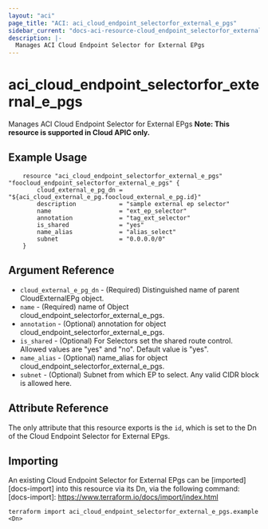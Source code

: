 ```yaml
---
layout: "aci"
page_title: "ACI: aci_cloud_endpoint_selectorfor_external_e_pgs"
sidebar_current: "docs-aci-resource-cloud_endpoint_selectorfor_external_e_pgs"
description: |-
  Manages ACI Cloud Endpoint Selector for External EPgs
---
```


# aci_cloud_endpoint_selectorfor_external_e_pgs #
Manages ACI Cloud Endpoint Selector for External EPgs
<b>Note: This resource is supported in Cloud APIC only.</b>
## Example Usage ##

```hcl
	resource "aci_cloud_endpoint_selectorfor_external_e_pgs" "foocloud_endpoint_selectorfor_external_e_pgs" {
		cloud_external_e_pg_dn = "${aci_cloud_external_e_pg.foocloud_external_e_pg.id}"
		description            = "sample external ep selector"
		name                   = "ext_ep_selector"
		annotation             = "tag_ext_selector"
		is_shared              = "yes"
		name_alias             = "alias_select"
		subnet                 = "0.0.0.0/0"
	}
```
## Argument Reference ##
* `cloud_external_e_pg_dn` - (Required) Distinguished name of parent CloudExternalEPg object.
* `name` - (Required) name of Object cloud_endpoint_selectorfor_external_e_pgs.
* `annotation` - (Optional) annotation for object cloud_endpoint_selectorfor_external_e_pgs.
* `is_shared` - (Optional) For Selectors set the shared route control. Allowed values are "yes" and "no". Default value is "yes".
* `name_alias` - (Optional) name_alias for object cloud_endpoint_selectorfor_external_e_pgs.
* `subnet` - (Optional) Subnet from which EP to select. Any valid CIDR block is allowed here.



## Attribute Reference

The only attribute that this resource exports is the `id`, which is set to the
Dn of the Cloud Endpoint Selector for External EPgs.

## Importing ##

An existing Cloud Endpoint Selector for External EPgs can be [imported][docs-import] into this resource via its Dn, via the following command:
[docs-import]: https://www.terraform.io/docs/import/index.html


```
terraform import aci_cloud_endpoint_selectorfor_external_e_pgs.example <Dn>
```